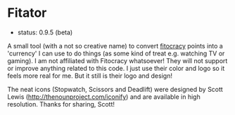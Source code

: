 Fitator
=======

* status: 0.9.5 (beta)

A small tool (with a not so creative name) to convert [fitocracy](https://www.fitocracy.com) points into a 'currency' I can use to do things (as some kind of treat e.g. watching TV or gaming).
I am not affiliated with Fitocracy whatsoever!
They will not support or improve anything related to this code.
I just use their color and logo so it feels more real for me.
But it still is their logo and design!

The neat icons (Stopwatch, Scissors and Deadlift) were designed by Scott Lewis (http://thenounproject.com/iconify) and are available in high resolution.
Thanks for sharing, Scott!
